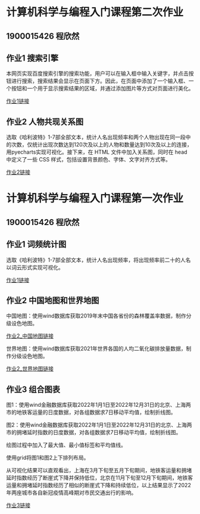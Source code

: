 # 计算机科学与编程入门课程第二次作业
## 1900015426 程欣然
## 作业1 搜索引擎

本网页实现百度搜索引擎的搜索功能，用户可以在输入框中输入关键字，并点击按钮进行搜索，搜索结果会显示在页面下方。因此，在页面中添加了一个输入框、一个按钮和一个用于显示搜索结果的区域，并通过添加图片等方式对页面进行美化。

[作业1链接](https://augorange8.github.io/augorange.github.io/new3.html)

## 作业2 人物共现关系图

选取《哈利波特》1-7部全部文本，统计人名出现频率和两个人物出现在同一段中的次数，仅统计出现次数达到120次及以上的人物和数量达到10次及以上的连接，用pyecharts实现可视化。接下来，在 HTML 文件中加入关系图，同时在 head 中定义了一些 CSS 样式，包括设置背景颜色、字体、文字对齐方式等。

[作业2链接](https://augorange8.github.io/augorange.github.io/new5.html)

# 计算机科学与编程入门课程第一次作业
## 1900015426 程欣然
## 作业1 词频统计图

选取《哈利波特》1-7部全部文本，统计人名出现频率，将出现频率前二十的人名以词云形式实现可视化。

[作业1链接](https://augorange8.github.io/augorange.github.io/wordcloud_rd_file.html)

## 作业2 中国地图和世界地图

中国地图：使用wind数据库获取2019年末中国各省份的森林覆盖率数据，制作分级设色地图。

[作业2_中国地图链接](https://augorange8.github.io/augorange.github.io/2021年全国各省森林覆盖率.html)

世界地图：使用wind数据库获取2021年世界各国的人均二氧化碳排放量数据，制作分级设色地图。

[作业2_世界地图链接](https://augorange8.github.io/augorange.github.io/2019年各国人均二氧化碳排放量.html)

## 作业3 组合图表

图1：使用wind金融数据库获取2022年1月1日至2022年12月31日的北京、上海两市的地铁客运量的日度数据，对各组数据求7日移动平均值，绘制折线图。

图2：使用wind金融数据库获取2022年1月1日至2022年12月31日的北京、上海两市的拥堵延时指数的日度数据，对各组数据求7日移动平均值，绘制折线图。

绘图过程中加入了最大值、最小值标签和平均值线。

使用grid将图1和图2上下排列布局。

从可视化结果可以直观看出，上海在3月下旬至五月下旬期间，地铁客运量和拥堵延时指数经历了断崖式下降并保持低位，北京在11月下旬至12月下旬期间，地铁客运量和拥堵延时指数经历了相似的断崖式下降和持续低位，以上结果显示了2022年两座城市各自新冠疫情高峰期对市民交通出行的影响。

[作业3链接](https://augorange8.github.io/augorange.github.io/grid_vertical.html)
